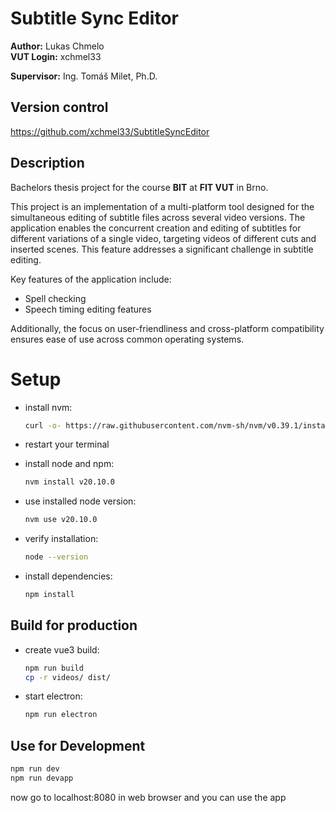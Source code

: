 # Subtitle Sync Editor

**Author:** Lukas Chmelo  
**VUT Login:** xchmel33

**Supervisor:**  Ing. Tomáš Milet, Ph.D.

## Version control

https://github.com/xchmel33/SubtitleSyncEditor

## Description

Bachelors thesis project for the course **BIT** at **FIT VUT** in Brno.

This project is an implementation of a multi-platform tool designed for the simultaneous editing of subtitle files
across several video versions. The application enables the concurrent creation and editing of subtitles for different
variations of a single video, targeting videos of different cuts and inserted scenes. This feature addresses a significant
challenge in subtitle editing.

Key features of the application include:
- Spell checking
- Speech timing editing features

Additionally, the focus on user-friendliness and cross-platform compatibility ensures ease of use across common
operating systems.


# Setup
- install nvm:
    ```bash
    curl -o- https://raw.githubusercontent.com/nvm-sh/nvm/v0.39.1/install.sh | bash
    ```
- restart your terminal

- install node and npm:
    ```bash
    nvm install v20.10.0
    ```
- use installed node version:
    ```bash
    nvm use v20.10.0
    ```
- verify installation:
    ```bash
    node --version
    ```
- install dependencies:
    ```bash
    npm install
    ```

## Build for production
- create vue3 build:
    ```bash
    npm run build
    cp -r videos/ dist/
    ```
- start electron:
    ```bash
    npm run electron
    ```

## Use for Development
```bash
npm run dev
npm run devapp
```
now go to localhost:8080 in web browser and you can use the app
